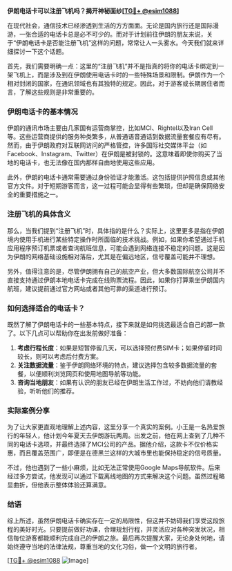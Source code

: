 **伊朗电话卡可以注册飞机吗？揭开神秘面纱[[TG💪+ @esim1088](https://t.me/s/esim1088)]**

在现代社会，通信技术已经渗透到生活的方方面面。无论是国内旅行还是国际漫游，一张合适的电话卡总是必不可少的。而对于计划前往伊朗的朋友来说，关于“伊朗电话卡是否能注册飞机”这样的问题，常常让人一头雾水。今天我们就来详细探讨一下这个话题。

首先，我们需要明确一点：这里的“注册飞机”并不是指真的将你的电话卡绑定到一架飞机上，而是涉及到在伊朗使用电话卡时的一些特殊场景和限制。伊朗作为一个相对封闭的国家，在通讯领域也有其独特的规定。因此，对于游客或长期居住者而言，了解这些规则是非常重要的。

### 伊朗电话卡的基本情况

伊朗的通讯市场主要由几家国有运营商掌控，比如MCI、Rightel以及Iran Cell等。这些运营商提供的服务种类繁多，从普通语音通话到数据流量套餐应有尽有。然而，由于伊朗政府对互联网访问的严格管控，许多国际社交媒体平台（如Facebook、Instagram、Twitter）在伊朗是被封锁的。这意味着即使你购买了当地的电话卡，也无法像在国内那样自由地使用这些应用。

此外，伊朗的电话卡通常需要通过身份验证才能激活。这包括提供护照信息或其他官方文件。对于短期游客而言，这一过程可能会显得有些繁琐，但却是确保网络安全的重要措施之一。

### 注册飞机的具体含义

那么，当我们提到“注册飞机”时，具体指的是什么？实际上，这里更多是指在伊朗境内使用手机进行某些特定操作时所面临的技术挑战。例如，如果你希望通过手机应用程序预订机票或者查询航班信息，可能会遇到网络连接不稳定的问题。这是因为伊朗的网络基础设施相对落后，尤其是在偏远地区，信号覆盖可能并不理想。

另外，值得注意的是，尽管伊朗拥有自己的航空产业，但大多数国际航空公司并不直接支持通过伊朗本地电话卡完成在线购票流程。因此，如果你打算乘坐伊朗国内航班，建议提前通过官方网站或者其他可靠的渠道进行预订。

### 如何选择适合的电话卡？

既然了解了伊朗电话卡的一些基本特点，接下来就是如何挑选最适合自己的那一款了。以下几点可以帮助你在出发前做好准备：

1. **考虑行程长度**：如果是短暂停留几天，可以选择预付费SIM卡；如果停留时间较长，则可以考虑后付费方案。
2. **关注数据流量**：鉴于伊朗网络环境的特点，建议选择包含较多数据流量的套餐，以便顺利浏览网页和使用地图导航等功能。
3. **咨询当地朋友**：如果有认识的朋友已经在伊朗生活工作过，不妨向他们请教经验，听听他们的推荐。

### 实际案例分享

为了让大家更直观地理解上述内容，这里分享一个真实的案例。小王是一名热爱旅行的年轻人，他计划今年夏天去伊朗游玩两周。出发之前，他在网上查到了几种不同的电话卡选项，并最终选择了MCI公司的产品。据他介绍，这款卡不仅价格实惠，而且覆盖范围广，即便是在德黑兰这样的大城市里也能保持稳定的信号质量。

不过，他也遇到了一些小麻烦，比如无法正常使用Google Maps导航软件。后来经过多方尝试，他发现可以通过下载离线地图的方式来解决这个问题。虽然过程略显曲折，但他表示整体体验还算满意。

### 结语

综上所述，虽然伊朗电话卡确实存在一定的局限性，但这并不妨碍我们享受这段旅程的美好时光。只要提前做好功课，合理规划行程，并灵活应对各种突发状况，相信每位游客都能顺利完成自己的伊朗之旅。最后再次提醒大家，无论身处何地，请始终遵守当地的法律法规，尊重当地的文化习俗，做一个文明的旅行者。

[[TG💪+ @esim1088](https://t.me/s/esim1088) ![Image](https://i.postimg.cc/4NQfJmqS/Snipaste-2025-05-13-00-14-12.png)]